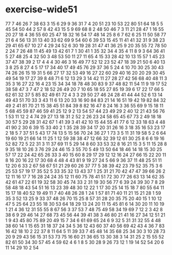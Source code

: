 # exercise-wide51
77
7
46
26
7
38
63
3
15
6
29
9
36
31
7
4
20
51
23
10
53
22
80
51
64
18
5
5
45
54
50
44
2
57
8
42
43
15
5
9
69
68
8
2
48
50
46
7
3
11
21
28
47
1
16
55
20
27
18
4
36
55
60
25
47
18
32
16
54
17
48
14
25
8
6
7
62
6
25
11
50
58
77
21
6
4
56
13
31
13
40
33
62
69
9
54
60
6
39
53
15
45
11
41
41
32
31
9
38
23
29
41
65
67
10
27
4
29
24
52
6
30
19
28
31
47
41
36
25
9
20
35
55
72
78
50
2
24
7
26
48
11
45
49
13
42
61
7
1
30
41
1
35
32
34
4
35
4
11
8
9
3
64
36
41
5
27
48
25
4
32
50
3
48
53
50
11
27
11
65
4
15
33
28
42
10
13
15
57
1
45
23
37
47
38
39
2
17
4
4
4
30
46
3
16
49
77
52
12
23
52
47
18
39
21
50
6
40
13
3
8
25
8
27
4
5
17
17
34
40
17
49
45
76
29
37
36
5
24
4
10
70
30
25
30
43
74
26
26
15
19
31
5
66
27
17
32
53
49
16
27
22
60
29
40
16
20
20
29
30
45
49
54
19
17
27
39
8
48
71
6
12
13
29
3
14
42
11
27
28
27
42
56
68
40
48
11
3
35
3
16
27
22
16
4
23
15
34
34
18
78
48
30
83
9
37
48
82
11
54
11
9
19
17
52
38
58
47
3
7
47
2
18
52
26
49
20
7
10
65
18
55
27
85
19
39
6
17
22
17
66
5
62
61
32
37
5
85
82
49
61
72
4
3
3
29
50
27
46
24
28
41
44
44
52
6
13
14
49
43
51
70
33
3
43
11
6
13
20
33
16
90
84
83
21
14
16
51
19
42
19
82
84
32
49
2
41
81
70
21
15
38
45
51
84
39
8
82
16
47
8
24
16
3
36
55
69
9
15
18
11
5
68
45
59
87
46
59
41
25
12
9
2
13
54
57
44
23
49
29
2
40
12
21
43
56
76
1
53
11
12
2
4
74
29
27
13
18
31
2
52
2
26
23
24
58
65
45
67
73
2
49
18
18
30
57
5
29
28
31
42
67
1
41
39
3
41
42
10
15
44
55
41
77
6
12
33
18
63
4
48
41
90
2
30
6
39
15
33
40
2
1
35
28
39
34
17
20
31
26
16
3
18
35
16
53
23
17
2
18
5
7
37
51
5
43
17
74
13
5
15
56
70
24
36
27
1
73
3
5
11
31
19
58
5
2
6
64
19
60
19
21
66
14
11
25
1
12
59
38
38
47
12
66
32
39
12
61
30
25
8
6
6
19
16
52
82
72
5
22
31
3
11
37
69
11
5
29
14
8
60
33
53
32
8
16
21
15
3
5
11
15
28
8
9
35
18
10
26
3
76
29
24
46
15
3
55
70
5
49
13
50
64
18
46
14
18
15
30
25
57
17
22
24
42
65
26
33
3
40
15
60
8
29
17
29
12
12
16
24
27
66
15
22
20
11
8
16
20
16
22
17
30
68
4
48
4
43
81
9
19
27
24
5
66
9
36
37
11
48
25
51
11
12
20
6
33
2
67
58
67
51
21
29
60
26
37
77
5
38
39
42
23
79
52
35
75
3
6
25
53
57
19
17
35
52
5
33
35
32
13
43
37
1
25
31
21
70
42
47
47
39
66
26
2
12
11
16
17
7
16
28
24
24
35
12
11
60
75
78
41
51
72
30
77
26
63
13
14
62
35
42
61
47
22
61
19
32
58
30
45
74
33
2
31
19
30
56
77
6
39
24
39
30
7
8
29
58
48
18
43
54
51
16
13
23
39
48
30
12
22
1
17
30
25
14
15
18
7
80
55
64
11
15
17
18
40
52
19
49
11
7
40
48
26
28
1
24
1
57
81
71
40
11
21
15
21
28
1
59
35
3
52
13
25
9
33
37
48
26
70
15
25
8
57
31
28
20
35
75
20
40
15
1
10
12
47
5
25
64
23
55
18
30
53
64
18
29
13
24
20
11
15
45
81
6
14
30
20
11
10
19
1
21
4
36
12
31
55
55
8
67
56
3
37
53
7
48
75
49
58
34
19
69
7
12
2
3
42
8
38
6
9
29
46
14
27
68
73
45
56
44
39
41
38
3
46
80
21
41
16
27
34
12
51
21
1
9
43
45
80
75
89
20
49
15
7
34
6
61
69
65
24
6
9
32
5
31
31
32
55
4
48
38
60
14
1
15
65
31
18
37
24
34
5
36
12
43
60
37
40
56
69
42
43
4
36
7
83
16
42
18
10
2
22
37
8
11
64
5
11
39
33
7
45
48
14
35
68
25
34
30
3
10
28
73
20
9
29
43
56
15
31
53
73
75
16
60
21
36
65
13
30
38
3
14
31
25
2
15
55
52
82
61
50
34
30
57
45
4
59
62
4
6
1
8
5
30
28
9
26
73
12
1
19
14
52
54
20
6
11
14
29
10
2
54
